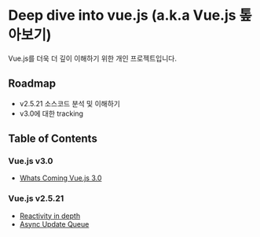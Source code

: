 # Deep dive into vue.js (a.k.a Vue.js 톺아보기)
Vue.js를 더욱 더 깊이 이해하기 위한 개인 프로젝트입니다.  

## Roadmap
- v2.5.21 소스코드 분석 및 이해하기
- v3.0에 대한 tracking

## Table of Contents
### Vue.js v3.0
- [Whats Coming Vue.js 3.0](v3.0/whats-coming-vuejs-3.0.md)

### Vue.js v2.5.21
- [Reactivity in depth](v2.5.21/deep-dive-into-reactivity-in-depth.md)
- [Async Update Queue](v2.5.21/deep-dive-into-async-update-queue.md)
